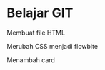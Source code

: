 <h1>Belajar GIT</h1>

<p>Membuat file HTML</p>
<p>Merubah CSS menjadi flowbite</p>
<p>Menambah card</p>

